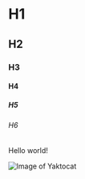 # H1
## H2
### H3
#### H4
##### H5
###### H6
Hello world!

![Image of Yaktocat](https://octodex.github.com/images/yaktocat.png)
